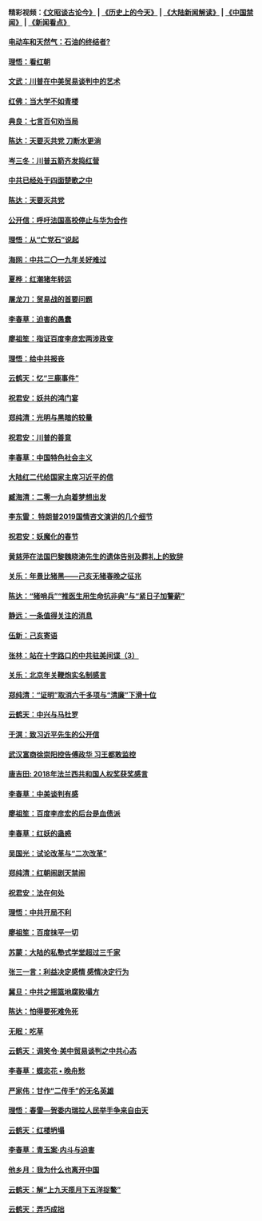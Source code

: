 #### 精彩视频：[《文昭谈古论今》](http://95.179.137.68/wenzhao) | [《历史上的今天》](http://95.179.137.68/today-in-history) | [《大陆新闻解读》](http://95.179.137.68/ntdtv-comedy) | [《中国禁闻》](http://95.179.137.68/ntdtv-news) | [《新闻看点》](http://95.179.137.68/news-insight) 

 #### [电动车和天然气：石油的终结者?](../pages/nsc993/n11047401.md?t=02160937) 

#### [理悟：看红朝](../pages/nsc993/n11047368.md?t=02160937) 

#### [文武：川普在中美贸易谈判中的艺术](../pages/nsc993/n11047216.md?t=02160937) 

#### [红佛：当大学不如青楼](../pages/nsc993/n11046910.md?t=02160937) 

#### [典良：七言百句劝当局](../pages/nsc993/n11046467.md?t=02160937) 

#### [陈达：天要灭共党 刀断水更淌](../pages/nsc993/n11045758.md?t=02160937) 

#### [岑三冬：川普五箭齐发捣红营](../pages/nsc993/n11045729.md?t=02160937) 

#### [中共已经处于四面楚歌之中](../pages/nsc993/n11044959.md?t=02160937) 

#### [陈达：天要灭共党](../pages/nsc993/n11043924.md?t=02160937) 

#### [公开信：呼吁法国高校停止与华为合作](../pages/nsc993/n11042967.md?t=02160937) 

#### [理悟：从“亡党石”说起](../pages/nsc993/n11042524.md?t=02160937) 

#### [海网：中共二〇一九年关好难过](../pages/nsc993/n11041415.md?t=02160937) 

#### [夏桦：红潮猪年转运](../pages/nsc993/n11041337.md?t=02160937) 

#### [屠龙刀：贸易战的首要问题](../pages/nsc993/n11040283.md?t=02160937) 

#### [李春草：迫害的愚蠢](../pages/nsc993/n11036601.md?t=02160937) 

#### [廖祖笙：指证百度李彦宏两涉政变](../pages/nsc993/n11036579.md?t=02160937) 

#### [理悟：给中共报丧](../pages/nsc993/n11036501.md?t=02160937) 

#### [云鹤天：忆“三鹿事件”](../pages/nsc993/n11036466.md?t=02160937) 

#### [祝君安：妖共的鸿门宴](../pages/nsc993/n11035387.md?t=02160937) 

#### [郑纯清：光明与黑暗的较量](../pages/nsc993/n11035337.md?t=02160937) 

#### [祝君安：川普的善意](../pages/nsc993/n11032077.md?t=02160937) 

#### [李春草：中国特色社会主义](../pages/nsc993/n11032132.md?t=02160937) 

#### [大陆红二代给国家主席习近平的信](../pages/nsc993/n11031995.md?t=02160937) 

#### [臧海清：二零一九向着梦想出发](../pages/nsc993/n11031959.md?t=02160937) 

#### [李东雷： 特朗普2019国情咨文演讲的几个细节](../pages/nsc993/n11031943.md?t=02160937) 

#### [祝君安：妖魔化的春节](../pages/nsc993/n11031747.md?t=02160937) 

#### [黄慈萍在法国巴黎魏晓涛先生的遗体告别及葬礼上的致辞](../pages/nsc993/n11031419.md?t=02160937) 

#### [关乐：年景比猪黑——己亥无猪春晚之征兆](../pages/nsc993/n11031494.md?t=02160937) 

#### [陈达：“猪哨兵”“推医生用生命抗非典”与“紧日子加警薪”](../pages/nsc993/n11027746.md?t=02160937) 

#### [静远：一条值得关注的消息](../pages/nsc993/n11024470.md?t=02160937) 

#### [伍新：己亥寄语](../pages/nsc993/n11024543.md?t=02160937) 

#### [张林：站在十字路口的中共驻美间谍（3）](../pages/nsc993/n11023043.md?t=02160937) 

#### [关乐：北京年关鞭炮实名制感言](../pages/nsc993/n11022630.md?t=02160937) 

#### [郑纯清：“证明”取消六千多项与“清廉”下滑十位](../pages/nsc993/n11022638.md?t=02160937) 

#### [云鹤天：中兴与马杜罗](../pages/nsc993/n11022620.md?t=02160937) 

#### [于溟：致习近平先生的公开信](../pages/nsc993/n11022593.md?t=02160937) 

#### [武汉富商徐崇阳控告傅政华 习王都敢监控](../pages/nsc993/n11022212.md?t=02160937) 

#### [唐吉田: 2018年法兰西共和国人权奖获奖感言](../pages/nsc993/n11021537.md?t=02160937) 

#### [李春草：中美谈判有感](../pages/nsc993/n11019776.md?t=02160937) 

#### [廖祖笙：百度李彦宏的后台是血债派](../pages/nsc993/n11019767.md?t=02160937) 

#### [李春草：红妖的蛊惑](../pages/nsc993/n11017095.md?t=02160937) 

#### [吴国光：试论改革与“二次改革”](../pages/nsc993/n11017055.md?t=02160937) 

#### [郑纯清：红朝闹剧天禁闹](../pages/nsc993/n11017030.md?t=02160937) 

#### [祝君安：法在何处](../pages/nsc993/n11017021.md?t=02160937) 

#### [理悟：中共开局不利](../pages/nsc993/n11016938.md?t=02160937) 

#### [廖祖笙：百度抹平一切](../pages/nsc993/n11014925.md?t=02160937) 

#### [苏蒙：大陆的私塾式学堂超过三千家](../pages/nsc993/n11014334.md?t=02160937) 

#### [张三一言：利益决定感情 感情决定行为](../pages/nsc993/n11012463.md?t=02160937) 

#### [冀旦：中共之摇篮地腐败塌方](../pages/nsc993/n11009533.md?t=02160937) 

#### [陈达：怕得要死难免死](../pages/nsc993/n11009520.md?t=02160937) 

#### [无眠：吃草](../pages/nsc993/n11007940.md?t=02160937) 

#### [云鹤天：调笑令‧美中贸易谈判之中共心态](../pages/nsc993/n11007670.md?t=02160937) 

#### [李春草：蝶恋花  •  晚舟愁](../pages/nsc993/n11006605.md?t=02160937) 

#### [严家伟：甘作“二传手”的无名英雄](../pages/nsc993/n11005340.md?t=02160937) 

#### [理悟：春雷—贺委内瑞拉人民举手争来自由天](../pages/nsc993/n11005334.md?t=02160937) 

#### [云鹤天：红楼坍塌](../pages/nsc993/n11005318.md?t=02160937) 

#### [李春草：青玉案·内斗与迫害](../pages/nsc993/n11005306.md?t=02160937) 

#### [他乡月：我为什么也离开中国](../pages/nsc993/n11003553.md?t=02160937) 

#### [云鹤天：解“上九天揽月下五洋捉鳖”](../pages/nsc993/n11000750.md?t=02160937) 

#### [云鹤天：弄巧成拙](../pages/nsc993/n11000722.md?t=02160937) 

